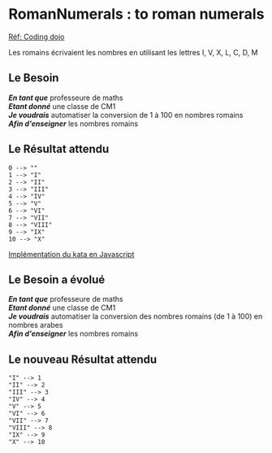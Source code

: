 # RomanNumerals : to roman numerals
[Réf: Coding dojo](https://codingdojo.org/kata/RomanNumerals/)

Les romains écrivaient les nombres en utilisant les lettres
I, V, X, L, C, D, M

## Le Besoin
***En tant que*** professeure de maths \
***Etant donné*** une classe de CM1 \
***Je voudrais*** automatiser la conversion de 1 à 100 en nombres romains \
***Afin d'enseigner*** les nombres romains

## Le Résultat attendu
```
0 --> ""
1 --> "I"
2 --> "II"
3 --> "III"
4 --> "IV"
5 --> "V"
6 --> "VI"
7 --> "VII"
8 --> "VIII"
9 --> "IX"
10 --> "X"

```

[Implémentation du kata en Javascript](http://www.novaroma.org/via_romana/numbers.html)


## Le Besoin a évolué
***En tant que*** professeure de maths \
***Etant donné*** une classe de CM1 \
***Je voudrais*** automatiser la conversion des nombres romains (de 1 à 100) en nombres arabes \
***Afin d'enseigner*** les nombres romains

## Le nouveau Résultat attendu
```
"I" --> 1 
"II" --> 2 
"III" --> 3 
"IV" --> 4 
"V" --> 5 
"VI" --> 6 
"VII" --> 7 
"VIII" --> 8 
"IX" --> 9 
"X" --> 10 
```
